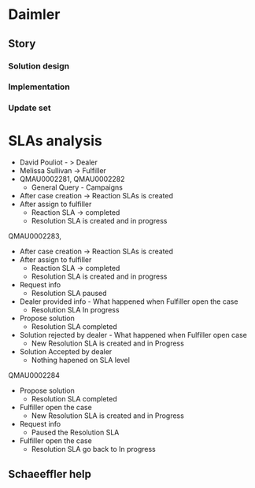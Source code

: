 # Daimler

## Story

### Solution design

### Implementation

### Update set

# SLAs analysis
- David Pouliot - > Dealer
- Melissa Sullivan -> Fulfiller
- QMAU0002281, QMAU0002282
	- General Query - Campaigns
- After case creation -> Reaction SLAs is created
- After assign to fulfiller
	- Reaction SLA -> completed
	- Resolution SLA is created and in progress


QMAU0002283, 
- After case creation -> Reaction SLAs is created
- After assign to fulfiller
	- Reaction SLA -> completed
	- Resolution SLA is created and in progress
- Request info
	- Resolution SLA paused
- Dealer provided info - What happened when Fulfiller open the case
	- Resolution SLA In progress
- Propose solution
	- Resolution SLA completed
- Solution rejected by dealer - What happened when Fulfiller open case
	- New Resolution SLA is created and in Progress
- Solution Accepted by dealer
	- Nothing hapened on SLA level

QMAU0002284
- Propose solution
	- Resolution SLA completed
- Fulfiller open the case
	- New Resolution SLA is created and in Progress 
- Request info
	- Paused the Resolution SLA
- Fulfiller open the case
	- Resolution SLA go back to In progress



## Schaeeffler help